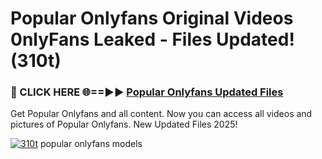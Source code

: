 # Popular Onlyfans Original Videos 0nlyFans Leaked - Files Updated! (310t)

<h3>🔴 CLICK HERE 🌐==►► <a href="https://tinyurl.com/3hn5wdd3" rel="nofollow">Popular Onlyfans Updated Files</a></h3>

Get Popular Onlyfans and all content. Now you can access all videos and pictures of Popular Onlyfans. New Updated Files 2025!

[![310t](https://i.imgur.com/4HnBqBT.gif)](https://tinyurl.com/3hn5wdd3)
popular onlyfans models